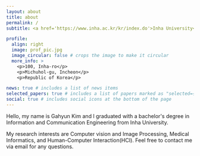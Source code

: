 ```yaml
---
layout: about
title: about
permalink: /
subtitle: <a href='https://www.inha.ac.kr/kr/index.do'>Inha University</a>, B.S. in Information and Communication Engineering

profile:
  align: right
  image: prof_pic.jpg
  image_circular: false # crops the image to make it circular
  more_info: >
    <p>100, Inha-ro</p>
    <p>Michuhol-gu, Incheon</p>
    <p>Republic of Korea</p>

news: true # includes a list of news items
selected_papers: true # includes a list of papers marked as "selected={true}"
social: true # includes social icons at the bottom of the page
---
```


Hello, my name is Gahyun Kim and I graduated with a bachelor's degree in Information and Communication Engineering from Inha University.

My research interests are Computer vision and Image Processing, Medical Informatics, and Human-Computer Interaction(HCI). Feel free to contact me via email for any questions.
